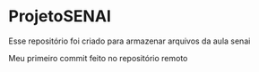 # ProjetoSENAI
Esse repositório foi criado para armazenar arquivos da aula senai

Meu primeiro commit feito no repositório remoto
